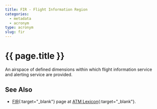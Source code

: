 ```yaml
---
title: FIR - Flight Information Region
categories:
  - metadata
  - acronym
type: acronym
slug: fir
---
```

# {{ page.title }}

An airspace of defined dimensions within which flight information service and
alerting service are provided.

## See Also

* [FIR][firLEXI]{:target="_blank"} page at [ATM Lexicon][lexi]{:target="_blank"}.

[firLEXI]: <http://www.eurocontrol.int/lexicon/lexicon/en/index.php/Flight_Information_Region> "FIR - ATM Lexicon"
[lexi]: <https://ext.eurocontrol.int/lexicon/index.php/Main_Page> "ATM Lexicon"
